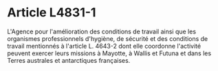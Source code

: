 # Article L4831-1

L'Agence pour l'amélioration des conditions de travail ainsi que les organismes professionnels d'hygiène, de sécurité et des conditions de travail mentionnés à l'article L. 4643-2 dont elle coordonne l'activité peuvent exercer leurs missions à Mayotte, à Wallis et Futuna et dans les Terres australes et antarctiques françaises.